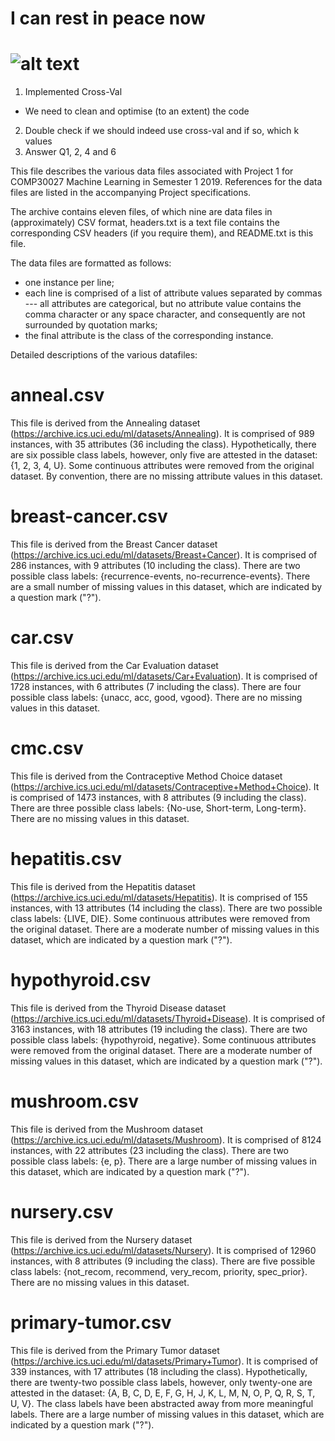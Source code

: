 I can rest in peace now
======
![alt text](https://github.com/akiratwang/COMP30024/blob/master/ML/first%20run.PNG)
======
1. Implemented Cross-Val
  - We need to clean and optimise (to an extent) the code
2. Double check if we should indeed use cross-val and if so, which k values
3. Answer Q1, 2, 4 and 6

This file describes the various data files associated with Project 1 for COMP30027 Machine Learning in Semester 1 2019. References for the data files are listed in the accompanying Project specifications.

The archive contains eleven files, of which nine are data files in (approximately) CSV format, headers.txt is a text file contains the corresponding CSV headers (if you require them), and README.txt is this file.

The data files are formatted as follows:
  - one instance per line;
  - each line is comprised of a list of attribute values separated by commas --- all attributes are categorical, but no attribute value contains the comma character or any space character, and consequently are not surrounded by quotation marks;
  - the final attribute is the class of the corresponding instance.


Detailed descriptions of the various datafiles:

anneal.csv
==========
This file is derived from the Annealing dataset (https://archive.ics.uci.edu/ml/datasets/Annealing). It is comprised of 989 instances, with 35 attributes (36 including the class). Hypothetically, there are six possible class labels, however, only five are attested in the dataset: {1, 2, 3, 4, U}. Some continuous attributes were removed from the original dataset. By convention, there are no missing attribute values in this dataset.

breast-cancer.csv
=================
This file is derived from the Breast Cancer dataset (https://archive.ics.uci.edu/ml/datasets/Breast+Cancer). It is comprised of 286 instances, with 9 attributes (10 including the class). There are two possible class labels: {recurrence-events, no-recurrence-events}. There are a small number of missing values in this dataset, which are indicated by a question mark ("?").

car.csv
=======
This file is derived from the Car Evaluation dataset (https://archive.ics.uci.edu/ml/datasets/Car+Evaluation). It is comprised of 1728 instances, with 6 attributes (7 including the class). There are four possible class labels: {unacc, acc, good, vgood}. There are no missing values in this dataset.

cmc.csv
=======
This file is derived from the Contraceptive Method Choice dataset (https://archive.ics.uci.edu/ml/datasets/Contraceptive+Method+Choice). It is comprised of 1473 instances, with 8 attributes (9 including the class). There are three possible class labels: {No-use, Short-term, Long-term}. There are no missing values in this dataset.

hepatitis.csv
=============
This file is derived from the Hepatitis dataset (https://archive.ics.uci.edu/ml/datasets/Hepatitis). It is comprised of 155 instances, with 13 attributes (14 including the class). There are two possible class labels: {LIVE, DIE}. Some continuous attributes were removed from the original dataset. There are a moderate number of missing values in this dataset, which are indicated by a question mark ("?").

hypothyroid.csv
===============
This file is derived from the Thyroid Disease dataset (https://archive.ics.uci.edu/ml/datasets/Thyroid+Disease). It is comprised of 3163 instances, with 18 attributes (19 including the class). There are two possible class labels: {hypothyroid, negative}. Some continuous attributes were removed from the original dataset. There are a moderate number of missing values in this dataset, which are indicated by a question mark ("?").

mushroom.csv
============
This file is derived from the Mushroom dataset (https://archive.ics.uci.edu/ml/datasets/Mushroom). It is comprised of 8124 instances, with 22 attributes (23 including the class). There are two possible class labels: {e, p}. There are a large number of missing values in this dataset, which are indicated by a question mark ("?").

nursery.csv
===========
This file is derived from the Nursery dataset (https://archive.ics.uci.edu/ml/datasets/Nursery). It is comprised of 12960 instances, with 8 attributes (9 including the class). There are five possible class labels: {not_recom, recommend, very_recom, priority, spec_prior}. There are no missing values in this dataset.

primary-tumor.csv
=================
This file is derived from the Primary Tumor dataset (https://archive.ics.uci.edu/ml/datasets/Primary+Tumor). It is comprised of 339 instances, with 17 attributes (18 including the class). Hypothetically, there are twenty-two possible class labels, however, only twenty-one are attested in the dataset: {A, B, C, D, E, F, G, H, J, K, L, M, N, O, P, Q, R, S, T, U, V}. The class labels have been abstracted away from more meaningful labels. There are a large number of missing values in this dataset, which are indicated by a question mark ("?").

